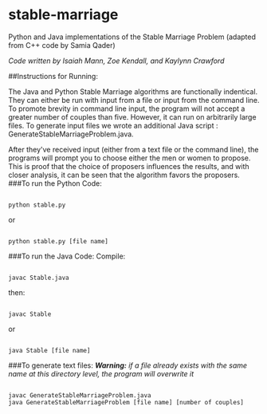 # stable-marriage
Python and Java implementations of the Stable Marriage Problem (adapted from C++ code by Samia Qader)

<i>Code written by Isaiah Mann, Zoe Kendall, and Kaylynn Crawford</i>

##Instructions for Running:

The Java and Python Stable Marriage algorithms are functionally indentical. They can either be run with input from a file or input from the command line. To promote brevity in command line input, the program will not accept a greater number of couples than five. However, it can run on arbitrarily large files. To generate input files we wrote an additional Java script : GenerateStableMarriageProblem.java.

After they've received input (either from a text file or the command line), the programs will prompt you to choose either the men or women to propose. This is proof that the choice of proposers influences the results, and with closer analysis, it can be seen that the algorithm favors the proposers.
###To run the Python Code:
<pre><code>
python stable.py
</pre></code>
or
<pre><code>
python stable.py [file name]
</pre></code>
###To run the Java Code:
Compile:
<pre><code>
javac Stable.java
</pre></code>
then:
<pre><code>
javac Stable
</pre></code>
or
<pre><code>
java Stable [file name]
</pre></code>

###To generate text files:
<i><b>Warning:</b> if a file already exists with the same name at this directory level, the program will overwrite it</i>
<pre><code>
javac GenerateStableMarriageProblem.java
java GenerateStableMarriageProblem [file name] [number of couples]
</pre></code>
